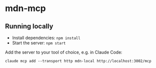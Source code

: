 # mdn-mcp

## Running locally

- Install dependencies: `npm install`
- Start the server: `npm start`

Add the server to your tool of choice, e.g. in Claude Code:

```
claude mcp add --transport http mdn-local http://localhost:3002/mcp
```
